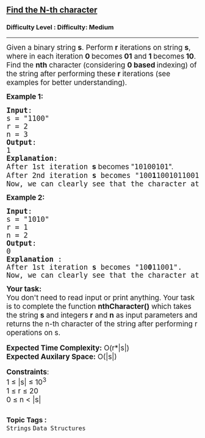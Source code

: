 <h2><a href="https://www.geeksforgeeks.org/problems/find-the-n-th-character5925/1?page=1&category=Strings&difficulty=Easy,Medium&status=unsolved&sortBy=submissions">Find the N-th character</a></h2><h3>Difficulty Level : Difficulty: Medium</h3><hr><div class="problems_problem_content__Xm_eO"><p><span style="font-size: 14pt;">Given a binary string <strong>s</strong>. Perform <strong>r</strong> iterations on string <strong>s</strong>, where in each iteration <strong>0 </strong>becomes<strong> 01</strong> and <strong>1 </strong>becomes<strong> 10</strong>. Find the <strong>nth</strong> character (considering <strong>0 based </strong>indexing) of the string after performing these <strong>r</strong> iterations (see examples for better understanding).</span></p>
<p><span style="font-size: 14pt;"><strong>Example 1:</strong></span></p>
<pre><span style="font-size: 14pt;"><strong>Input</strong>:
s = "1100"
r = 2
n = 3
<strong>Output</strong>:
1
<strong>Explanation</strong>: 
After 1st iteration <strong style="font-size: 14pt; font-family: -apple-system, BlinkMacSystemFont, 'Segoe UI', Roboto, Oxygen, Ubuntu, Cantarell, 'Open Sans', 'Helvetica Neue', sans-serif;">s</strong><span style="font-size: 14pt; font-family: -apple-system, BlinkMacSystemFont, 'Segoe UI', Roboto, Oxygen, Ubuntu, Cantarell, 'Open Sans', 'Helvetica Neue', sans-serif;"> becomes "</span>10100101<span style="font-family: -apple-system, BlinkMacSystemFont, 'Segoe UI', Roboto, Oxygen, Ubuntu, Cantarell, 'Open Sans', 'Helvetica Neue', sans-serif;">".<br></span>After 2nd iteration <strong>s</strong> becomes "100<strong>1</strong>100101100110<span style="font-family: -apple-system, BlinkMacSystemFont, 'Segoe UI', Roboto, Oxygen, Ubuntu, Cantarell, 'Open Sans', 'Helvetica Neue', sans-serif;">".<br></span></span><span style="font-size: 14pt;">Now, we can clearly see that the character at 3rd index is 1, and so the output.
</span></pre>
<p><span style="font-size: 14pt;"><strong>Example 2:</strong></span></p>
<pre><span style="font-size: 14pt;"><strong>Input</strong>:
s = "1010"
r = 1
n = 2
<strong>Output</strong>:
0
<strong>Explanation </strong>: 
After 1st iteration <strong>s</strong> becomes "10<strong>0</strong>11001".
Now, we can clearly see that the character at 2nd index is 0, and so the output.</span></pre>
<div><span style="font-size: 14pt;"><strong>Your task:</strong></span></div>
<div><span style="font-size: 14pt;">You don't need to read input or print anything. Your task is to complete the function <strong>nthCharacter()</strong> which takes the string <strong>s</strong> and integers <strong>r</strong> and <strong>n</strong> as input parameters and returns the n-th character of the string after performing r operations on s.</span></div>
<div>&nbsp;</div>
<div><span style="font-size: 14pt;"><strong>Expected Time Complexity:</strong> O(r*|s|)</span></div>
<div><span style="font-size: 14pt;"><strong>Expected Auxilary Space:</strong> O(|s|)</span></div>
<div>&nbsp;</div>
<div><span style="font-size: 14pt;"><strong>Constraints</strong>: </span><br><span style="font-size: 14pt;">1 ≤ |s|&nbsp;≤ 10<sup>3</sup></span><br><span style="font-size: 14pt;">1 ≤ r ≤ 20</span><br><span style="font-size: 14pt;">0 ≤ n &lt;&nbsp;|s|</span></div></div><br><p><span style=font-size:18px><strong>Topic Tags : </strong><br><code>Strings</code>&nbsp;<code>Data Structures</code>&nbsp;